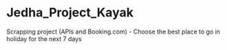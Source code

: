 # Jedha_Project_Kayak
Scrapping project (APIs and Booking.com) - Choose the best place to go in holiday for the next 7 days
